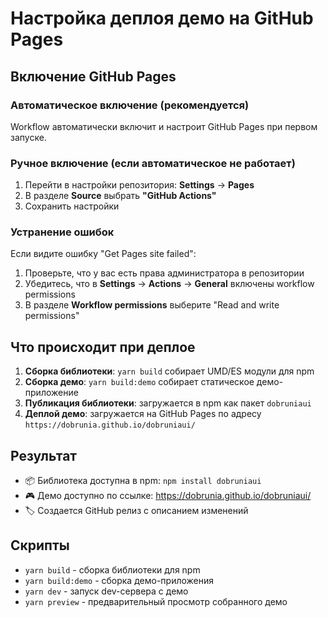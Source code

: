 # Настройка деплоя демо на GitHub Pages

## Включение GitHub Pages

### Автоматическое включение (рекомендуется)

Workflow автоматически включит и настроит GitHub Pages при первом запуске.

### Ручное включение (если автоматическое не работает)

1. Перейти в настройки репозитория: **Settings** → **Pages**
2. В разделе **Source** выбрать **"GitHub Actions"**
3. Сохранить настройки

### Устранение ошибок

Если видите ошибку "Get Pages site failed":

1. Проверьте, что у вас есть права администратора в репозитории
2. Убедитесь, что в **Settings** → **Actions** → **General** включены workflow permissions
3. В разделе **Workflow permissions** выберите "Read and write permissions"

## Что происходит при деплое

1. **Сборка библиотеки**: `yarn build` собирает UMD/ES модули для npm
2. **Сборка демо**: `yarn build:demo` собирает статическое демо-приложение
3. **Публикация библиотеки**: загружается в npm как пакет `dobruniaui`
4. **Деплой демо**: загружается на GitHub Pages по адресу `https://dobrunia.github.io/dobruniaui/`

## Результат

- 📦 Библиотека доступна в npm: `npm install dobruniaui`
- 🎮 Демо доступно по ссылке: https://dobrunia.github.io/dobruniaui/
- 🏷️ Создается GitHub релиз с описанием изменений

## Скрипты

- `yarn build` - сборка библиотеки для npm
- `yarn build:demo` - сборка демо-приложения
- `yarn dev` - запуск dev-сервера с демо
- `yarn preview` - предварительный просмотр собранного демо
